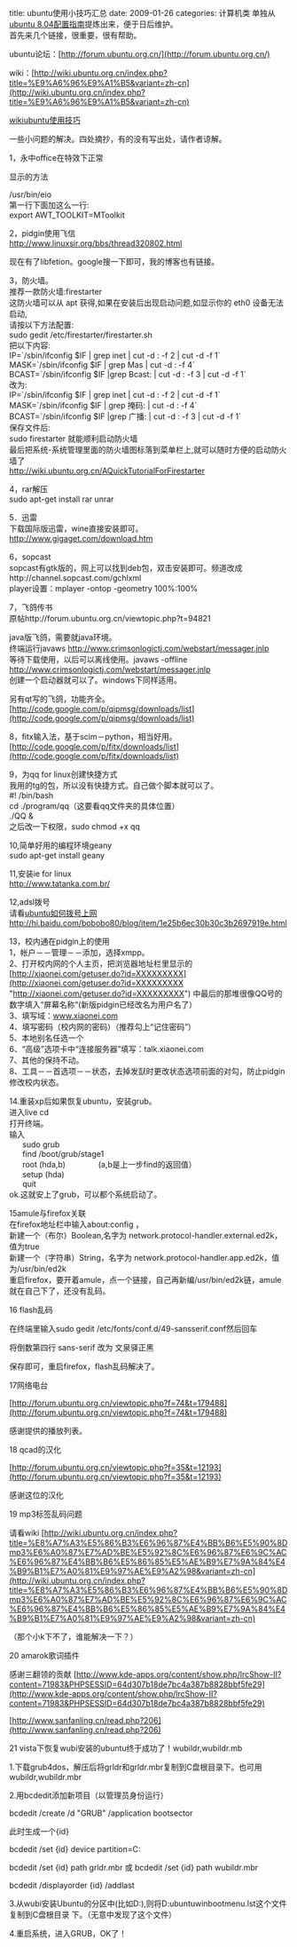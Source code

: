 title: ubuntu使用小技巧汇总
date: 2009-01-26
categories: 计算机类
单独从[ubuntu 8.04配置指南](http://hi.baidu.com/bobobo80/blog/item/f094710920744aca3bc7639d.html)提炼出来，便于日后维护。  
首先来几个链接，很重要，很有帮助。  
  
ubuntu论坛：[http://forum.ubuntu.org.cn/](http://forum.ubuntu.org.cn/)  
  
wiki：[http://wiki.ubuntu.org.cn/index.php?title=%E9%A6%96%E9%A1%B5&variant=zh-cn](http://wiki.ubuntu.org.cn/index.php?title=%E9%A6%96%E9%A1%B5&variant=zh-cn)  
  
[wikiubuntu使用技巧](http://wiki.ubuntu.org.cn/index.php?title=UbuntuSkills&variant=zh-cn)  
  
一些小问题的解决。四处摘抄，有的没有写出处，请作者谅解。  
  
1，永中office在特效下正常

显示的方法

/usr/bin/eio  
第一行下面加这么一行:  
export AWT\_TOOLKIT=MToolkit  
  
2，pidgin使用飞信  
http://www.linuxsir.org/bbs/thread320802.html  
  
现在有了libfetion。google搜一下即可，我的博客也有链接。  
  
3，防火墙。  
推荐一款防火墙:firestarter  
这防火墙可以从 apt 获得,如果在安装后出现启动问题,如显示你的 eth0 设备无法启动,  
请按以下方法配置:  
sudo gedit /etc/firestarter/firestarter.sh  
把以下内容:  
IP=\`/sbin/ifconfig $IF | grep inet | cut -d : -f 2 | cut -d -f 1\`  
MASK=\`/sbin/ifconfig $IF | grep Mas | cut -d : -f 4\`  
BCAST=\`/sbin/ifconfig $IF |grep Bcast: | cut -d : -f 3 | cut -d -f 1\`  
改为:  
IP=\`/sbin/ifconfig $IF | grep inet | cut -d : -f 2 | cut -d -f 1\`  
MASK=\`/sbin/ifconfig $IF | grep 掩码: | cut -d : -f 4\`  
BCAST=\`/sbin/ifconfig $IF |grep 广播: | cut -d : -f 3 | cut -d -f 1\`  
保存文件后:  
sudo firestarter 就能顺利启动防火墙  
最后把系统-系统管理里面的防火墙图标落到菜单栏上,就可以随时方便的启动防火墙了  
http://wiki.ubuntu.org.cn/AQuickTutorialForFirestarter  
  
4，rar解压  
sudo apt-get install rar unrar  
  
5．迅雷  
下载国际版迅雷，wine直接安装即可。  
http://www.gigaget.com/download.htm  
  
6，sopcast  
sopcast有gtk版的，网上可以找到deb包，双击安装即可。频道改成http://channel.sopcast.com/gchlxml  
player设置：mplayer -ontop -geometry 100%:100%  
  
7，飞鸽传书  
原帖http://forum.ubuntu.org.cn/viewtopic.php?t=94821  
  
java版飞鸽，需要就java环境。  
终端运行javaws http://www.crimsonlogictj.com/webstart/messager.jnlp  
等待下载使用，以后可以离线使用。javaws -offline http://www.crimsonlogictj.com/webstart/messager.jnlp  
创建一个启动器就可以了。windows下同样适用。  
  
另有qt写的飞鸽，功能齐全。[http://code.google.com/p/qipmsg/downloads/list](http://code.google.com/p/qipmsg/downloads/list)  
  
8，fitx输入法，基于scim－python，相当好用。  
[http://code.google.com/p/fitx/downloads/list](http://code.google.com/p/fitx/downloads/list)  
  
9，为qq for linux创建快捷方式  
我用的tg的包，所以没有快捷方式。自己做个脚本就可以了。  
#! /bin/bash  
cd ./program/qq（这要看qq文件夹的具体位置）  
./QQ &  
之后改一下权限，sudo chmod +x qq  
  
10,简单好用的编程环境geany  
sudo apt-get install geany  
  
11,安装ie for linux  
http://www.tatanka.com.br/  
  
12,adsl拨号  
请看[ubuntu如何拨号上网](../../bobobo80/blog/item/1e25b6ec30b30c3b2697919e.html)http://hi.baidu.com/bobobo80/blog/item/1e25b6ec30b30c3b2697919e.html  
  
13，校内通在pidgin上的使用  
1，帐户－－管理－－添加，选择xmpp。  
2、打开校内网的个人主页，把浏览器地址栏里显示的[http://xiaonei.com/getuser.do?id=XXXXXXXXX](http://xiaonei.com/getuser.do?id=XXXXXXXXX "http://xiaonei.com/getuser.do?id=XXXXXXXXX") 中最后的那堆很像QQ号的数字填入“屏幕名称“(新版pidgin已经改名为用户名了）  
3、填写域：www.xiaonei.com  
4、填写密码（校内网的密码）（推荐勾上“记住密码”）  
5、本地别名任选一个  
6、“高级”选项卡中“连接服务器”填写：talk.xiaonei.com  
7、其他的保持不动。  
8、工具－－首选项－－状态，去掉发獃时更改状态选项前面的对勾，防止pidgin修改校内状态。  
  
14.重装xp后如果恢复ubuntu，安装grub。  
进入live cd  
打开终端。  
输入  
      sudo grub  
      find /boot/grub/stage1  
      root (hda,b)               (a,b是上一步find的返回值）  
      setup (hda)  
      quit  
ok.这就安上了grub，可以都个系统启动了。  
  
15amule与firefox关联  
在firefox地址栏中输入about:config ，  
新建一个（布尔）Boolean,名字为 network.protocol-handler.external.ed2k，值为true  
新建一个（字符串）String，名字为 network.protocol-handler.app.ed2k，值为/usr/bin/ed2k  
重启firefox，要开着amule，点一个链接，自己再新编/usr/bin/ed2k链，amule就在自己下了，还没有乱码。  
  
16 flash乱码  

在终端里输入sudo gedit /etc/fonts/conf.d/49-sansserif.conf然后回车

将倒数第四行 <string>sans-serif</string> 改为 <string>文泉驿正黑</string>

保存即可，重启firefox，flash乱码解决了。

17网络电台

[http://forum.ubuntu.org.cn/viewtopic.php?f=74&t=179488](http://forum.ubuntu.org.cn/viewtopic.php?f=74&t=179488)

感谢提供的播放列表。

18 qcad的汉化

[http://forum.ubuntu.org.cn/viewtopic.php?f=35&t=12193](http://forum.ubuntu.org.cn/viewtopic.php?f=35&t=12193)

感谢这位的汉化

19 mp3标签乱码问题

请看wiki [http://wiki.ubuntu.org.cn/index.php?title=%E8%A7%A3%E5%86%B3%E6%96%87%E4%BB%B6%E5%90%8Dmp3%E6%A0%87%E7%AD%BE%E5%92%8C%E6%96%87%E6%9C%AC%E6%96%87%E4%BB%B6%E5%86%85%E5%AE%B9%E7%9A%84%E4%B9%B1%E7%A0%81%E9%97%AE%E9%A2%98&variant=zh-cn](http://wiki.ubuntu.org.cn/index.php?title=%E8%A7%A3%E5%86%B3%E6%96%87%E4%BB%B6%E5%90%8Dmp3%E6%A0%87%E7%AD%BE%E5%92%8C%E6%96%87%E6%9C%AC%E6%96%87%E4%BB%B6%E5%86%85%E5%AE%B9%E7%9A%84%E4%B9%B1%E7%A0%81%E9%97%AE%E9%A2%98&variant=zh-cn)

（那个小k下不了，谁能解决一下？）

20 amarok歌词插件

感谢三翻领的贡献 [http://www.kde-apps.org/content/show.php/lrcShow-II?content=71983&PHPSESSID=64d307b18de7bc4a387b8828bbf5fe29](http://www.kde-apps.org/content/show.php/lrcShow-II?content=71983&PHPSESSID=64d307b18de7bc4a387b8828bbf5fe29)

[http://www.sanfanling.cn/read.php?206](http://www.sanfanling.cn/read.php?206)

21 vista下恢复wubi安装的ubuntu终于成功了！wubildr,wubildr.mb

1.下载grub4dos，解压后将grldr和grldr.mbr复制到C盘根目录下。也可用wubildr,wubildr.mbr

2.用bcdedit添加新项目（以管理员身份运行）

bcdedit /create /d "GRUB" /application bootsector

此时生成一个{id}

bcdedit /set {id} device partition=C:

bcdedit /set {id} path grldr.mbr 或 bcdedit /set {id} path wubildr.mbr

bcdedit /displayorder {id} /addlast

3.从wubi安装Ubuntu的分区中(比如D:),则将D:ubuntuwinbootmenu.lst这个文件复制到C盘根目录 下。（无意中发现了这个文件）

4.重启系统，进入GRUB，OK了！
